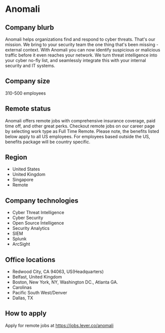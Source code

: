 # Anomali

## Company blurb

Anomali helps organizations find and respond to cyber threats. That's our mission. We bring to your security team the one thing that's been missing - external context. With Anomali you can now identify suspicious or malicious traffic before it even reaches your network. We turn threat intelligence into your cyber no-fly list, and seamlessly integrate this with your internal security and IT systems.

## Company size

310-500 employees

## Remote status

Anomali offers remote jobs with comprehensive insurance coverage, paid time off, and other great perks. Checkout remote jobs on our career page by selecting work type as Full Time Remote.
Please note, the benefits listed below apply to all US employees. For employees based outside the US, benefits package will be country specific.

## Region

- United States
- United Kingdom
- Singapore
- Remote

## Company technologies

- Cyber Threat Intelligence
- Cyber Security
- Open Source Intelligence
- Security Analytics
- SIEM
- Splunk
- ArcSight

## Office locations

- Redwood City, CA 94063, US(Headquarters)
- Belfast, United Kingdom
- Boston, New York, NY, Washington DC., Atlanta GA.
- Carolinas
- Pacific South West/Denver
- Dallas, TX

## How to apply

Apply for remote jobs at https://jobs.lever.co/anomali

